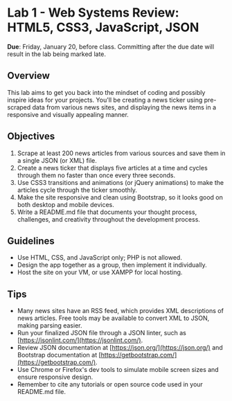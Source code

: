 # Lab 1 - Web Systems Review: HTML5, CSS3, JavaScript, JSON

**Due**: Friday, January 20, before class. Committing after the due date will result in the lab being marked late.

## Overview

This lab aims to get you back into the mindset of coding and possibly inspire ideas for your projects. You'll be creating a news ticker using pre-scraped data from various news sites, and displaying the news items in a responsive and visually appealing manner.

## Objectives

1. Scrape at least 200 news articles from various sources and save them in a single JSON (or XML) file.
2. Create a news ticker that displays five articles at a time and cycles through them no faster than once every three seconds.
3. Use CSS3 transitions and animations (or jQuery animations) to make the articles cycle through the ticker smoothly.
4. Make the site responsive and clean using Bootstrap, so it looks good on both desktop and mobile devices.
5. Write a README.md file that documents your thought process, challenges, and creativity throughout the development process.

## Guidelines

- Use HTML, CSS, and JavaScript only; PHP is not allowed.
- Design the app together as a group, then implement it individually.
- Host the site on your VM, or use XAMPP for local hosting.

## Tips

- Many news sites have an RSS feed, which provides XML descriptions of news articles. Free tools may be available to convert XML to JSON, making parsing easier.
- Run your finalized JSON file through a JSON linter, such as [https://jsonlint.com/](https://jsonlint.com/).
- Review JSON documentation at [https://json.org/](https://json.org/) and Bootstrap documentation at [https://getbootstrap.com/](https://getbootstrap.com/).
- Use Chrome or Firefox's dev tools to simulate mobile screen sizes and ensure responsive design.
- Remember to cite any tutorials or open source code used in your README.md file.

